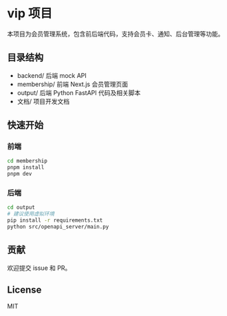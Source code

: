 # vip 项目

本项目为会员管理系统，包含前后端代码，支持会员卡、通知、后台管理等功能。

## 目录结构
- backend/         后端 mock API
- membership/      前端 Next.js 会员管理页面
- output/          后端 Python FastAPI 代码及相关脚本
- 文档/            项目开发文档

## 快速开始

### 前端
```bash
cd membership
pnpm install
pnpm dev
```

### 后端
```bash
cd output
# 建议使用虚拟环境
pip install -r requirements.txt
python src/openapi_server/main.py
```

## 贡献
欢迎提交 issue 和 PR。

## License
MIT 